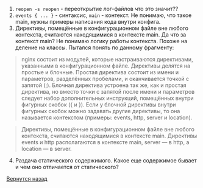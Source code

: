 1. ```reopen -s reopen``` - переоткрытие лог-файлов
что это значит??
2. ```events { ... }``` - синтаксис, ```main``` - контекст.
Не понимаю, что такое main, нужны примеры написания кода внутри конфига.
3. Директивы, помещённые в конфигурационном файле вне любого контекста, считаются находящимися в контексте main. 
Да что за контекст main? Не понимаю логику работы контекста. Похоже на деление на классы. Пытался понять по данному фрагменту:

> nginx состоит из модулей, которые настраиваются директивами, указанными в конфигурационном файле. Директивы делятся на простые и блочные. Простая директива состоит из имени и параметров, разделённых пробелами, и оканчивается точкой с запятой (;). Блочная директива устроена так же, как и простая директива, но вместо точки с запятой после имени и параметров следует набор дополнительных инструкций, помещённых внутри фигурных скобок ({ и }). Если у блочной директивы внутри фигурных скобок можно задавать другие директивы, то она называется контекстом (примеры: events, http, server и location).

> Директивы, помещённые в конфигурационном файле вне любого контекста, считаются находящимися в контексте main. Директивы events и http располагаются в контексте main, server — в http, а location — в server.
4. Раздача статического содержимого.
Какое еще содержимое бывает и чем оно отличается от статического?


[Вернутся назад](README.md)